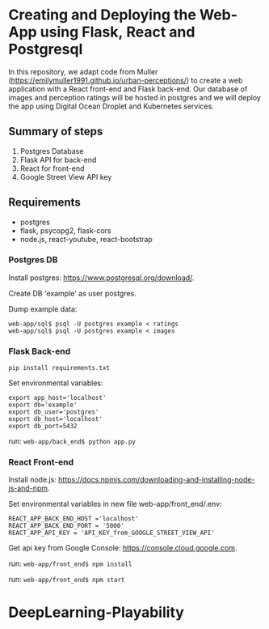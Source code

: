 # Creating and Deploying the Web-App using Flask, React and Postgresql
In this repository, we adapt code from Muller (https://emilymuller1991.github.io/urban-perceptions/) to create a web application with a React front-end and Flask back-end. Our database of images and perception ratings will be hosted in postgres and we will deploy the app using Digital Ocean Droplet and Kubernetes services.



## Summary of steps 
1. Postgres Database
2. Flask API for back-end
3. React for front-end
4. Google Street View API key

## Requirements
* postgres
* flask, psycopg2, flask-cors
* node.js, react-youtube, react-bootstrap
 
### Postgres DB
Install postgres: https://www.postgresql.org/download/.

Create DB 'example' as user postgres.

Dump example data:
```
web-app/sql$ psql -U postgres example < ratings
web-app/sql$ psql -U postgres example < images
```

### Flask Back-end
``` pip install requirements.txt ```

Set environmental variables:
```
export app_host='localhost'
export db='example'
export db_user='postgres'
export db_host='localhost'
export db_port=5432
```
run: 
```web-app/back_end$ python app.py```

### React Front-end
Install node.js: https://docs.npmjs.com/downloading-and-installing-node-js-and-npm.

Set environmental variables in new file web-app/front_end/.env:
```
REACT_APP_BACK_END_HOST ='localhost'
REACT_APP_BACK_END_PORT = '5000'
REACT_APP_API_KEY = 'API_KEY_from_GOOGLE_STREET_VIEW_API'
```
Get api key from Google Console: https://console.cloud.google.com.

run: 
```web-app/front_end$ npm install```

run: 
```web-app/front_end$ npm start```



# DeepLearning-Playability
